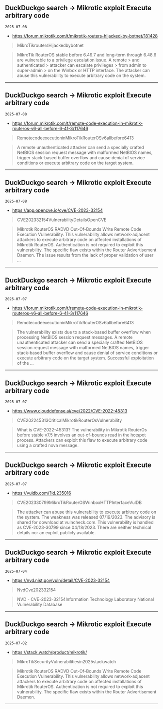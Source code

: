 ## DuckDuckgo search -> Mikrotic exploit Execute arbitrary code
`2025-07-08`

* https://forum.mikrotik.com/t/mikrotik-routers-hijacked-by-botnet/181428

<blockquote>
 MikroTikroutersHijackedbybotnet
</blockquote>
<blockquote>
MikroTik RouterOS stable before 6.49.7 and long-term through 6.48.6 are vulnerable to a privilege escalation issue. A remote &gt; and authenticated &gt; attacker can escalate privileges &gt; from admin to super-admin &gt; on the Winbox or HTTP interface. The attacker can abuse this vulnerability to execute arbitrary code on the system.
</blockquote>

---

## DuckDuckgo search -> Mikrotic exploit Execute arbitrary code
`2025-07-08`

* https://forum.mikrotik.com/t/remote-code-execution-in-mikrotik-routeros-v6-all-before-6-41-3/117646

<blockquote>
 RemotecodeexecutioninMikroTikRouterOSv6allbefore6413
</blockquote>
<blockquote>
A remote unauthenticated attacker can send a specially crafted NetBIOS session request message with malformed NetBIOS names, trigger stack-based buffer overflow and cause denial of service conditions or execute arbitrary code on the target system.
</blockquote>

---

## DuckDuckgo search -> Mikrotic exploit Execute arbitrary code
`2025-07-08`

* https://app.opencve.io/cve/CVE-2023-32154

<blockquote>
 CVE202332154VulnerabilityDetailsOpenCVE
</blockquote>
<blockquote>
Mikrotik RouterOS RADVD Out-Of-Bounds Write Remote Code Execution Vulnerability. This vulnerability allows network-adjacent attackers to execute arbitrary code on affected installations of Mikrotik RouterOS. Authentication is not required to exploit this vulnerability. The specific flaw exists within the Router Advertisement Daemon. The issue results from the lack of proper validation of user ...
</blockquote>

---

## DuckDuckgo search -> Mikrotic exploit Execute arbitrary code
`2025-07-07`

* https://forum.mikrotik.com/t/remote-code-execution-in-mikrotik-routeros-v6-all-before-6-41-3/117646

<blockquote>
 RemotecodeexecutioninMikroTikRouterOSv6allbefore6413
</blockquote>
<blockquote>
The vulnerability exists due to a stack-based buffer overflow when processing NetBIOS session request messages. A remote unauthenticated attacker can send a specially crafted NetBIOS session request message with malformed NetBIOS names, trigger stack-based buffer overflow and cause denial of service conditions or execute arbitrary code on the target system. Successful exploitation of the ...
</blockquote>

---

## DuckDuckgo search -> Mikrotic exploit Execute arbitrary code
`2025-07-07`

* https://www.clouddefense.ai/cve/2022/CVE-2022-45313

<blockquote>
 CVE202245313CriticalMikrotikRouterOsVulnerability
</blockquote>
<blockquote>
What is CVE-2022-45313? The vulnerability in Mikrotik RouterOs before stable v7.5 involves an out-of-bounds read in the hotspot process. Attackers can exploit this flaw to execute arbitrary code using a crafted nova message.
</blockquote>

---

## DuckDuckgo search -> Mikrotic exploit Execute arbitrary code
`2025-07-07`

* https://vuldb.com/?id.235016

<blockquote>
 CVE202330799MikroTikRouterOSWinboxHTTPInterfaceVulDB
</blockquote>
<blockquote>
The attacker can abuse this vulnerability to execute arbitrary code on the system. The weakness was released 07/19/2023. The advisory is shared for download at vulncheck.com. This vulnerability is handled as CVE-2023-30799 since 04/18/2023. There are neither technical details nor an exploit publicly available.
</blockquote>

---

## DuckDuckgo search -> Mikrotic exploit Execute arbitrary code
`2025-07-04`

* https://nvd.nist.gov/vuln/detail/CVE-2023-32154

<blockquote>
 NvdCve202332154
</blockquote>
<blockquote>
NVD - CVE-2023-32154Information Technology Laboratory National Vulnerability Database
</blockquote>

---

## DuckDuckgo search -> Mikrotic exploit Execute arbitrary code
`2025-07-02`

* https://stack.watch/product/mikrotik/

<blockquote>
 MikroTikSecurityVulnerabilitiesin2025stackwatch
</blockquote>
<blockquote>
Mikrotik RouterOS RADVD Out-Of-Bounds Write Remote Code Execution Vulnerability. This vulnerability allows network-adjacent attackers to execute arbitrary code on affected installations of Mikrotik RouterOS. Authentication is not required to exploit this vulnerability. The specific flaw exists within the Router Advertisement Daemon.
</blockquote>

---

